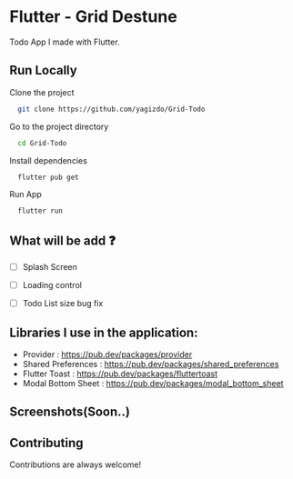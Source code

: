 
# Flutter - Grid Destune

Todo App I made with Flutter.

## Run Locally

Clone the project

```bash
  git clone https://github.com/yagizdo/Grid-Todo
```

Go to the project directory

```bash
  cd Grid-Todo
```

Install dependencies

```bash
  flutter pub get
```

Run App

```bash
  flutter run
```


## What will be add :question:

- [ ] Splash Screen
- [ ] Loading control
- [ ] Todo List size bug fix


##  Libraries I use in the application:
- Provider : https://pub.dev/packages/provider
- Shared Preferences : https://pub.dev/packages/shared_preferences
- Flutter Toast : https://pub.dev/packages/fluttertoast
- Modal Bottom Sheet : https://pub.dev/packages/modal_bottom_sheet

## Screenshots(Soon..)

## Contributing

Contributions are always welcome!
